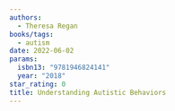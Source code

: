 ```yaml
---
authors:
  - Theresa Regan
books/tags:
  - autism
date: 2022-06-02
params:
  isbn13: "9781946824141"
  year: "2018"
star_rating: 0
title: Understanding Autistic Behaviors
---
```


<!--more-->
